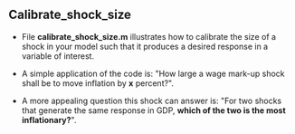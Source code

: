 

## Calibrate\_shock\_size

  - File **calibrate_shock_size.m** illustrates how to calibrate the size of a shock in your model such that it produces 
    a desired response in a variable of interest.
  
  - A simple application of the code is: "How large a wage mark-up shock shall be to move inflation by **x** percent?".
  
  - A more appealing question this shock can answer is: "For two shocks that generate the same response in GDP, **which of the two is the most inflationary?**".

